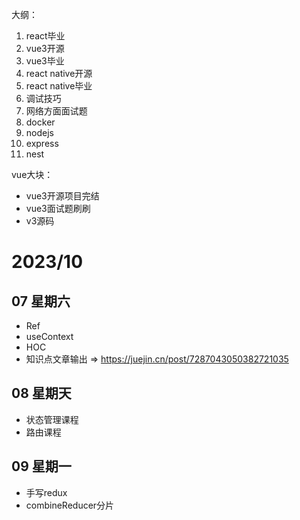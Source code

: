 
大纲：
  1. react毕业
  2. vue3开源
  3. vue3毕业
  4. react native开源
  5. react native毕业
  6. 调试技巧
  7. 网络方面面试题
  8. docker
  9. nodejs
  10. express
  11. nest


vue大块：
- vue3开源项目完结
- vue3面试题刷刷
- v3源码


# 2023/10

## 07 星期六
- Ref
- useContext
- HOC
- 知识点文章输出 => https://juejin.cn/post/7287043050382721035

## 08 星期天
- 状态管理课程
- 路由课程


## 09 星期一
- 手写redux
- combineReducer分片

